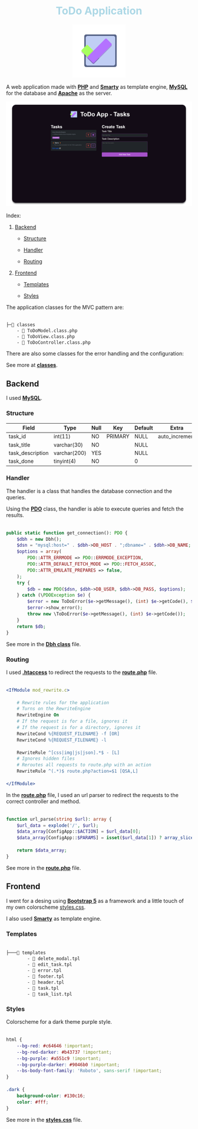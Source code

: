 # <center><font color="lightblue">ToDo Application</font></center>

<p align="center">
    <img alt="ToDo App Logo" src="public/images/icons/ToDo_App_icon_144x144.png" width="144" height="144"/>
</p>

A web application made with **[PHP](https://www.php.net/)** and **[Smarty](https://www.smarty.net/)** as template engine, **[MySQL](https://www.mysql.com/)** for the database and **[Apache](https://www.apache.org/)** as the server.

![Presentation Image](screenshots/presentation.png)

Index:

1. [Backend](#backend)

    - [Structure](#structure)

    - [Handler](#handler)

    - [Routing](#routing)

2. [Frontend](#frontend)

    - [Templates](#templates)

    - [Styles](#styles)

The application classes for the MVC pattern are:

```tree

├─📂 classes
    - 🐘 ToDoModel.class.php
    - 🐘 ToDoView.class.php
    - 🐘 ToDoController.class.php

```

There are also some classes for the error handling and the configuration:

See more at [**classes**](public/classes/).

## Backend

I used **[MySQL](https://www.mysql.com/)**.

### Structure

| **Field**        | **Type**     | **Null**    | **Key**   | **Default**   | **Extra**      |
|------------------|--------------|-------------|-----------|---------------|----------------|
| task_id          | int(11)      | NO          | PRIMARY   | NULL          | auto_increment |
| task_title       | varchar(30)  | NO          |           | NULL          |                |
| task_description | varchar(200) | YES         |           | NULL          |                |
| task_done        | tinyint(4)   | NO          |           | 0             |                |

### Handler

The handler is a class that handles the database connection and the queries.

Using the **[PDO](https://www.php.net/manual/en/class.pdo.php)** class, the handler is able to execute queries and fetch the results.

```php

public static function get_connection(): PDO {
    $dbh = new Dbh();
    $dsn = "mysql:host=" . $dbh->DB_HOST . ";dbname=" . $dbh->DB_NAME;
    $options = array(
        PDO::ATTR_ERRMODE => PDO::ERRMODE_EXCEPTION,
        PDO::ATTR_DEFAULT_FETCH_MODE => PDO::FETCH_ASSOC,
        PDO::ATTR_EMULATE_PREPARES => false,
    );
    try {
        $db = new PDO($dsn, $dbh->DB_USER, $dbh->DB_PASS, $options);
    } catch (\PDOException $e) {
        $error = new ToDoError($e->getMessage(), (int) $e->getCode(), $e);
        $error->show_error();
        throw new \ToDoError($e->getMessage(), (int) $e->getCode());
    }
    return $db;
}

```

See more in the **[Dbh class](public/classes/Dbh.class.php)** file.

### Routing

I used **[.htaccess](public/.htaccess)** to redirect the requests to the **[route.php](public/route.php)** file.

```apache

<IfModule mod_rewrite.c>
    
    # Rewrite rules for the application
    # Turns on the RewriteEngine
    RewriteEngine On
    # If the request is for a file, ignores it
    # If the request is for a directory, ignores it
    RewriteCond %{REQUEST_FILENAME} -f [OR]  
    RewriteCond %{REQUEST_FILENAME} -l

    RewriteRule ^[css|img|js|json].*$ - [L]
    # Ignores hidden files
    # Reroutes all requests to route.php with an action
    RewriteRule ^(.*)$ route.php?action=$1 [QSA,L]

</IfModule>

```

In the **[route.php](public/route.php)** file, I used an url parser to redirect the requests to the correct controller and method.

```php

function url_parse(string $url): array {
    $url_data = explode('/', $url);
    $data_array[ConfigApp::$ACTION] = $url_data[0];
    $data_array[ConfigApp::$PARAMS] = isset($url_data[1]) ? array_slice($url_data, 1) : null;

    return $data_array;
}

```

See more in the **[route.php](public/route.php)** file.

## Frontend

I went for a desing using **[Bootstrap 5](https://getbootstrap.com/)** as a framework and a little touch of my own colorscheme [styles.css](public/css/styles.css).

I also used **[Smarty](https://www.smarty.net/)** as template engine.

### Templates

```tree

├───📂 templates
        - 📝 delete_modal.tpl
        - 📝 edit_task.tpl
        - 📝 error.tpl
        - 📝 footer.tpl
        - 📝 header.tpl
        - 📝 task.tpl
        - 📝 task_list.tpl

```

### Styles

Colorscheme for a dark theme purple style.

```css

html {
    --bg-red: #c64646 !important;
    --bg-red-darker: #b43737 !important;
    --bg-purple: #a551c9 !important;
    --bg-purple-darker: #9046b0 !important;
    --bs-body-font-family: 'Roboto', sans-serif !important;
}

.dark {
    background-color: #130c16;
    color: #fff;
}

```

See more in the **[styles.css](public/css/styles.css)** file.
